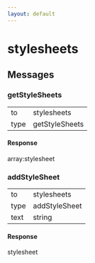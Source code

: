 ```yaml
---
layout: default
---
```


# stylesheets #

## Messages ##

### getStyleSheets ###

<table>

<tr>
<td>to</td>
<td>stylesheets</td>
</tr>

<tr>
<td>type</td>
<td>getStyleSheets</td>
</tr>

</table>

#### Response ####
array:stylesheet

### addStyleSheet ###

<table>

<tr>
<td>to</td>
<td>stylesheets</td>
</tr>

<tr>
<td>type</td>
<td>addStyleSheet</td>
</tr>

<tr>
<td>text</td>
<td>string</td>
</tr>

</table>

#### Response ####
stylesheet
